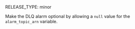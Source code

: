 RELEASE_TYPE: minor

Make the DLQ alarm optional by allowing a `null` value for the `alarm_topic_arn` variable.
